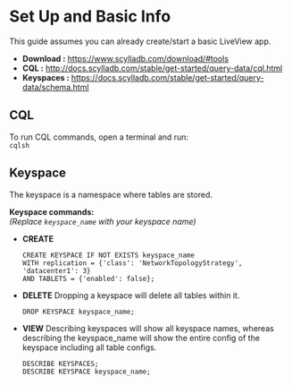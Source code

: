 # Set Up and Basic Info

This guide assumes you can already create/start a basic LiveView app.

- **Download   :** https://www.scylladb.com/download/#tools  
- **CQL        :** http://docs.scylladb.com/stable/get-started/query-data/cql.html  
- **Keyspaces  :** https://docs.scylladb.com/stable/get-started/query-data/schema.html  

## CQL

To run CQL commands, open a terminal and run:  
`cqlsh`

## Keyspace

The keyspace is a namespace where tables are stored.

**Keyspace commands:**  
*(Replace `keyspace_name` with your keyspace name)*

- **CREATE**
  ```cql
  CREATE KEYSPACE IF NOT EXISTS keyspace_name 
  WITH replication = {'class': 'NetworkTopologyStrategy', 'datacenter1': 3} 
  AND TABLETS = {'enabled': false};

- **DELETE**
Dropping a keyspace will delete all tables within it.

  ```cql
  DROP KEYSPACE keyspace_name;

- **VIEW**
Describing keyspaces will show all keyspace names, whereas describing the keyspace_name will show the entire config of the keyspace including all table configs.

  ```cql
  DESCRIBE KEYSPACES;
  DESCRIBE KEYSPACE keyspace_name;
